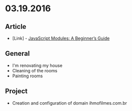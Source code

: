 # 03.19.2016

## Article 

- \[Link\] - [JavaScript Modules: A Beginner’s Guide](https://medium.freecodecamp.com/javascript-modules-a-beginner-s-guide-783f7d7a5fcc#.aureb2ur6)


## General

- I'm renovating my house
 - Cleaning of the rooms
 - Painting rooms


## Project

- Creation and configuration of domain ihmofilmes.com.br
